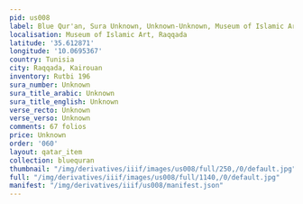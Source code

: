 ```yaml
---
pid: us008
label: Blue Qur'an, Sura Unknown, Unknown-Unknown, Museum of Islamic Art, Raqqada
localisation: Museum of Islamic Art, Raqqada
latitude: '35.612871'
longitude: '10.0695367'
country: Tunisia
city: Raqqada, Kairouan
inventory: Rutbi 196
sura_number: Unknown
sura_title_arabic: Unknown
sura_title_english: Unknown
verse_recto: Unknown
verse_verso: Unknown
comments: 67 folios
price: Unknown
order: '060'
layout: qatar_item
collection: bluequran
thumbnail: "/img/derivatives/iiif/images/us008/full/250,/0/default.jpg"
full: "/img/derivatives/iiif/images/us008/full/1140,/0/default.jpg"
manifest: "/img/derivatives/iiif/us008/manifest.json"
---
```


